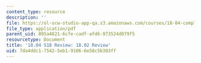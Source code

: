 ```yaml
---
content_type: resource
description: ''
file: https://ol-ocw-studio-app-qa.s3.amazonaws.com/courses/18-04-complex-variables-with-applications-spring-2018/7da4ddc175425eb191066e58c5b303ff_MIT18_04S18_1802Review.pdf
file_type: application/pdf
parent_uid: 895a4821-6cfe-cadf-afd6-973524d079f5
resourcetype: Document
title: '18.04 S18 Review: 18.02 Review'
uid: 7da4ddc1-7542-5eb1-9106-6e58c5b303ff
---
```

